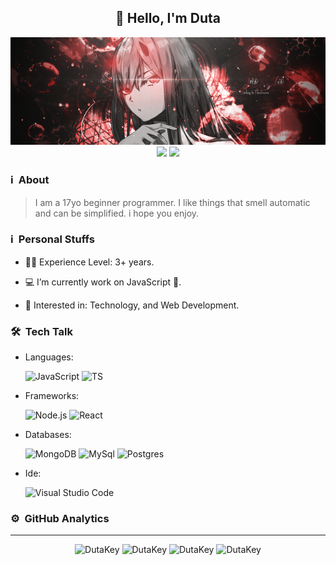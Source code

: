 <div align="center">
<h2>👋 Hello, I'm Duta</h2>

![banner](https://raw.githubusercontent.com/DutaKey/DutaKey/master/banner.png)<br>
[<img src="https://img.shields.io/badge/WhatsApp-25D366?style=for-the-badge&logo=whatsapp&logoColor=white"/>](https://api.whatsapp.com/send/?phone=6281258845225)
[<img src="https://img.shields.io/badge/instagram-%23E4405F.svg?&style=for-the-badge&logo=instagram&logoColor=white">](https://instagram.com/duta_fbriann)

</div>

### ℹ️ &nbsp;About
> I am a 17yo beginner programmer. I like things that smell automatic and can be simplified. i hope you enjoy.

### ℹ️ &nbsp;Personal Stuffs

- 👨‍🎓 Experience Level: 3+ years.

- 💻 I’m currently work on JavaScript 🚀.

- 🧩 Interested in: Technology, and Web Development.

### 🛠 &nbsp;Tech Talk

- Languages: &nbsp;

  ![JavaScript](https://img.shields.io/badge/JavaScript-323330?style=for-the-badge&logo=javascript&logoColor=F7DF1E)
  ![TS](https://img.shields.io/badge/TypeScript-007ACC?style=for-the-badge&logo=typescript&logoColor=white)

- Frameworks: &nbsp;

  ![Node.js](https://img.shields.io/badge/Node.js-43853D?style=for-the-badge&logo=node.js&logoColor=white)
  ![React](https://img.shields.io/badge/React-20232A?style=for-the-badge&logo=react&logoColor=61DAFB)
  
- Databases: &nbsp;

  ![MongoDB](https://img.shields.io/badge/MongoDB-4EA94B?style=for-the-badge&logo=mongodb&logoColor=white)
  ![MySql](https://img.shields.io/badge/MySQL-00000F?style=for-the-badge&logo=mysql&logoColor=white)
  ![Postgres](https://img.shields.io/badge/postgres-%23316192.svg?style=for-the-badge&logo=postgresql&logoColor=white)
  
- Ide: &nbsp;

  ![Visual Studio Code](https://img.shields.io/badge/Visual%20Studio%20Code-0078d7.svg?style=for-the-badge&logo=visual-studio-code&logoColor=white)


### ⚙️ &nbsp;GitHub Analytics
***
<div align="center">
  <img width="444em" src="https://github-readme-stats-arugaz.vercel.app/api?username=DutaKey&&include_all_commits=true&count_private=true&show_icons=true&theme=vision-friendly-dark&hide_border=true" alt="DutaKey"/>
  <img width="444em" src="https://github-readme-streak-stats.herokuapp.com?user=DutaKey&theme=vision-friendly-dark&hide_border=true&date_format=j%20M%5B%20Y%5D" alt="DutaKey"/>
  <img width="444em" src="https://github-profile-trophy.vercel.app/?username=DutaKey&title=MultipleLang,Stars,Followers,Issues,Commits,Puller&row=2&column=3&layout=compact&theme=juicyfresh&no-frame=true&no-bg=true" alt="DutaKey"/>
  <img width="444em" src="https://github-readme-stats-arugaz.vercel.app/api/top-langs/?username=DutaKey&layout=compact&theme=vision-friendly-dark&hide_border=true&langs_count=11" alt="DutaKey"/>
</div>
